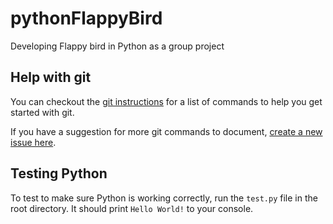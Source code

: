 # pythonFlappyBird
Developing Flappy bird in Python as a group project

## Help with git

You can checkout the [git instructions](/docs/gitInstructions.md) for a list of
commands to help you get started with git. 

If you have a suggestion for more git commands to document, [create a new issue here](https://github.com/CoffeeCodeRpt/pythonFlappyBird/issues/new).

## Testing Python

To test to make sure Python is working correctly, run the `test.py` file in the
root directory. It should print `Hello World!` to your console.
